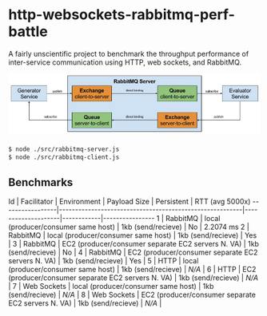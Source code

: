 http-websockets-rabbitmq-perf-battle
====================================

A fairly unscientific project to benchmark the throughput performance of inter-service communication using HTTP, web sockets, and RabbitMQ.

![RabbitMQ Test Diagram](https://raw.githubusercontent.com/cflynn07/http-websockets-rabbitmq-perf-battle/master/RabbitMQ_Test_Diagram.jpg)

#### 
```bash
$ node ./src/rabbitmq-server.js
$ node ./src/rabbitmq-client.js
```

Benchmarks
----------
Id | Facilitator | Environment                                             | Payload Size       | Persistent | RTT (avg 5000x)
-----------------|---------------------------------------------------------|--------------------|------------|----------------
1  | RabbitMQ    | local (producer/consumer same host)                     | 1kb (send/recieve) | No         | 2.2074 ms
2  | RabbitMQ    | local (producer/consumer same host)                     | 1kb (send/recieve) | Yes        | 
3  | RabbitMQ    | EC2 (producer/consumer separate EC2 servers  N. VA)     | 1kb (send/recieve) | No         | 
4  | RabbitMQ    | EC2 (producer/consumer separate EC2 servers  N. VA)     | 1kb (send/recieve) | Yes        | 
5  | HTTP        | local (producer/consumer same host)                     | 1kb (send/recieve) | *N/A*      | 
6  | HTTP        | EC2 (producer/consumer separate EC2 servers  N. VA)     | 1kb (send/recieve) | *N/A*      | 
7  | Web Sockets | local (producer/consumer same host)                     | 1kb (send/recieve) | *N/A*      | 
8  | Web Sockets | EC2 (producer/consumer separate EC2 servers  N. VA)     | 1kb (send/recieve) | *N/A*      | 
